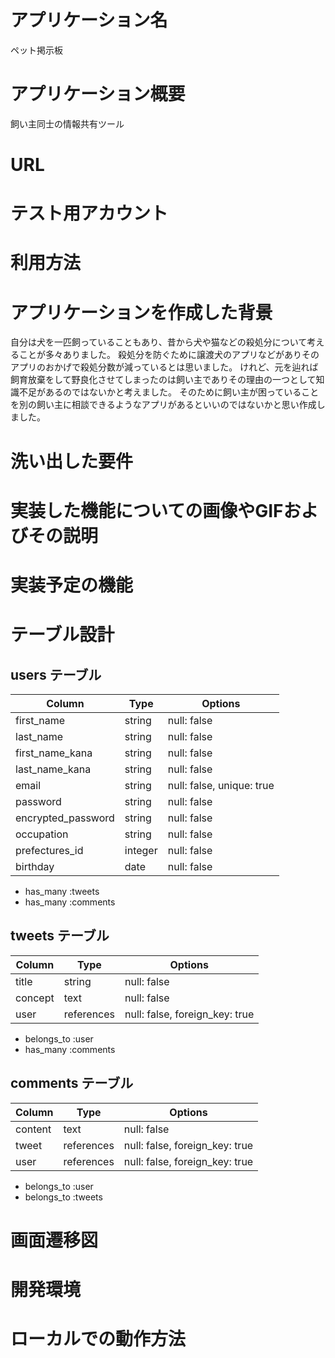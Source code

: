 # アプリケーション名
ペット掲示板
# アプリケーション概要
飼い主同士の情報共有ツール
# URL

# テスト用アカウント

# 利用方法

# アプリケーションを作成した背景
自分は犬を一匹飼っていることもあり、昔から犬や猫などの殺処分について考えることが多々ありました。
殺処分を防ぐために譲渡犬のアプリなどがありそのアプリのおかげで殺処分数が減っているとは思いました。
けれど、元を辿れば飼育放棄をして野良化させてしまったのは飼い主でありその理由の一つとして知識不足があるのではないかと考えました。
そのために飼い主が困っていることを別の飼い主に相談できるようなアプリがあるといいのではないかと思い作成しました。
# 洗い出した要件

# 実装した機能についての画像やGIFおよびその説明

# 実装予定の機能

# テーブル設計

## users テーブル
| Column             | Type    | Options                   |
| ------------------ | ------- | ------------------------- |
| first_name         | string  | null: false               |
| last_name          | string  | null: false               |
| first_name_kana    | string  | null: false               |
| last_name_kana     | string  | null: false               |
| email              | string  | null: false, unique: true |
| password           | string  | null: false               |
| encrypted_password | string  | null: false               |
| occupation         | string  | null: false               |
| prefectures_id     | integer | null: false               |
| birthday           | date    | null: false               |
- has_many :tweets
- has_many :comments

## tweets テーブル
| Column             | Type       | Options                        |
| ------------------ | ---------- | ------------------------------ |
| title              | string     | null: false                    |
| concept            | text       | null: false                    |
| user               | references | null: false, foreign_key: true |
- belongs_to :user
- has_many :comments

## comments テーブル
| Column             | Type       | Options                        |
| ------------------ | ---------- | ------------------------------ |
| content            | text       | null: false                    |
| tweet              | references | null: false, foreign_key: true |
| user               | references | null: false, foreign_key: true |
- belongs_to :user
- belongs_to :tweets

# 画面遷移図

# 開発環境

# ローカルでの動作方法
